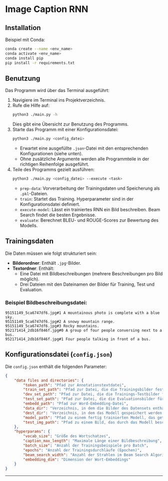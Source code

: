 # Image Caption RNN

## Installation

Beispiel mit Conda:

```bash
conda create --name <env_name>
conda activate <env_name>
conda install pip
pip install -r requirements.txt
```

## Benutzung

Das Programm wird über das Terminal ausgeführt:

1. Navigiere im Terminal ins Projektverzeichnis.
2. Rufe die Hilfe auf:
   ```bash
   python3 ./main.py -h
   ```
   Dies gibt eine Übersicht zur Benutzung des Programms.
3. Starte das Programm mit einer Konfigurationsdatei:
   ```bash
   python3 ./main.py <config_datei>
   ```
   - Erwartet eine ausgefüllte `.json`-Datei mit den entsprechenden Konfigurationen (siehe unten).
   - Ohne zusätzliche Argumente werden alle Programmteile in der richtigen Reihenfolge ausgeführt.
4. Teile des Programms gezielt ausführen:
   ```bash
   python3 ./main.py <config_datei> --execute <task>
   ```
   - `prep-data`: Vorverarbeitung der Trainingsdaten und Speicherung als `.pkl`-Dateien.
   - `train`: Startet das Training. Hyperparameter sind in der Konfigurationsdatei definiert.
   - `execute-model`: Lässt ein trainiertes RNN ein Bild beschreiben. Beam Search findet die besten Ergebnisse.
   - `evaluate`: Berechnet BLEU- und ROUGE-Scores zur Bewertung des Modells.

## Trainingsdaten

Die Daten müssen wie folgt strukturiert sein:

- **Bilderordner**: Enthält `.jpg`-Bilder.
- **Textordner**: Enthält:
  - Eine Datei mit Bildbeschreibungen (mehrere Beschreibungen pro Bild möglich).
  - Drei Dateien mit den Dateinamen der Bilder für Training, Test und Evaluation.

### Beispiel Bildbeschreibungsdatei:
```
95151149_5ca6747df6.jpg#1 A mountainous photo is complete with a blue sky.
95151149_5ca6747df6.jpg#2 A snowy mountain range.
95151149_5ca6747df6.jpg#3 Rocky mountains.
952171414_2db16f846f.jpg#0 A group of four people conversing next to a bus.
952171414_2db16f846f.jpg#1 Four people talking in front of a bus.
```

## Konfigurationsdatei (`config.json`)

Die `config.json` enthält die folgenden Parameter:

```json
{
    "data files and directories": {
        "token_path": "Pfad zur Annotationstextdatei",
        "train_set_path": "Pfad zur Datei, die die Trainingsbilder festlegt",
        "dev_set_path": "Pfad zur Datei, die die Trainings-Testbilder festlegt",
        "test_set_path": "Pfad zur Datei, die die Evaluationsbilder für das fertig trainierte Modell festlegt",
        "embedd_path": "Pfad zur Word-Embedding-Datei",
        "data_dir": "Verzeichnis, in dem die Bilder des Datensets enthalten sind",
        "dest_dir": "Verzeichnis, in dem das Modell gespeichert werden soll",
        "model_path": "Pfad zu einem fertig trainierten Modell, das getestet werden soll",
        "test_img_path": "Pfad zu einem Bild, das durch das Modell beschrieben werden soll"
    },
    "hyperparams": {
        "vocab_size": "Größe des Wortschatzes",
        "caption_max_length": "Maximale Länge einer Bildbeschreibung",
        "batch_size": "Anzahl der Trainingsbeispiele pro Batch",
        "epochs": "Anzahl der Trainingsdurchläufe (Epochen)",
        "beam_search_width": "Anzahl der Strahlen im Beam Search Algorithmus",
        "embedding_dim": "Dimension der Wort-Embeddings"
    }
}
```

---
